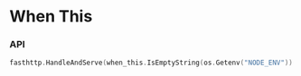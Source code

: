 # When This

### API
```go
fasthttp.HandleAndServe(when_this.IsEmptyString(os.Getenv("NODE_ENV")).UseThisString("8.9.3"))
```